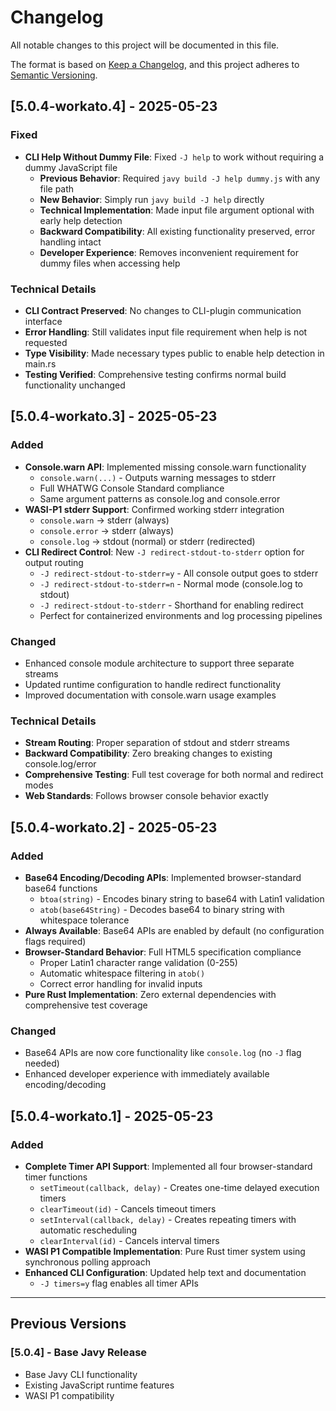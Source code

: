 # Changelog

All notable changes to this project will be documented in this file.

The format is based on [Keep a Changelog](https://keepachangelog.com/en/1.0.0/),
and this project adheres to [Semantic Versioning](https://semver.org/spec/v2.0.0.html).

## [5.0.4-workato.4] - 2025-05-23

### Fixed

- **CLI Help Without Dummy File**: Fixed `-J help` to work without requiring a dummy JavaScript file
  - **Previous Behavior**: Required `javy build -J help dummy.js` with any file path
  - **New Behavior**: Simply run `javy build -J help` directly  
  - **Technical Implementation**: Made input file argument optional with early help detection
  - **Backward Compatibility**: All existing functionality preserved, error handling intact
  - **Developer Experience**: Removes inconvenient requirement for dummy files when accessing help

### Technical Details

- **CLI Contract Preserved**: No changes to CLI-plugin communication interface
- **Error Handling**: Still validates input file requirement when help is not requested
- **Type Visibility**: Made necessary types public to enable help detection in main.rs
- **Testing Verified**: Comprehensive testing confirms normal build functionality unchanged

## [5.0.4-workato.3] - 2025-05-23

### Added

- **Console.warn API**: Implemented missing console.warn functionality
  - `console.warn(...)` - Outputs warning messages to stderr
  - Full WHATWG Console Standard compliance
  - Same argument patterns as console.log and console.error
- **WASI-P1 stderr Support**: Confirmed working stderr integration
  - `console.warn` → stderr (always)
  - `console.error` → stderr (always)  
  - `console.log` → stdout (normal) or stderr (redirected)
- **CLI Redirect Control**: New `-J redirect-stdout-to-stderr` option for output routing
  - `-J redirect-stdout-to-stderr=y` - All console output goes to stderr
  - `-J redirect-stdout-to-stderr=n` - Normal mode (console.log to stdout)
  - `-J redirect-stdout-to-stderr` - Shorthand for enabling redirect
  - Perfect for containerized environments and log processing pipelines

### Changed

- Enhanced console module architecture to support three separate streams
- Updated runtime configuration to handle redirect functionality
- Improved documentation with console.warn usage examples

### Technical Details

- **Stream Routing**: Proper separation of stdout and stderr streams
- **Backward Compatibility**: Zero breaking changes to existing console.log/error
- **Comprehensive Testing**: Full test coverage for both normal and redirect modes
- **Web Standards**: Follows browser console behavior exactly

## [5.0.4-workato.2] - 2025-05-23

### Added

- **Base64 Encoding/Decoding APIs**: Implemented browser-standard base64 functions
  - `btoa(string)` - Encodes binary string to base64 with Latin1 validation
  - `atob(base64String)` - Decodes base64 to binary string with whitespace tolerance
- **Always Available**: Base64 APIs are enabled by default (no configuration flags required)
- **Browser-Standard Behavior**: Full HTML5 specification compliance
  - Proper Latin1 character range validation (0-255)
  - Automatic whitespace filtering in `atob()`
  - Correct error handling for invalid inputs
- **Pure Rust Implementation**: Zero external dependencies with comprehensive test coverage

### Changed

- Base64 APIs are now core functionality like `console.log` (no `-J` flag needed)
- Enhanced developer experience with immediately available encoding/decoding

## [5.0.4-workato.1] - 2025-05-23

### Added

- **Complete Timer API Support**: Implemented all four browser-standard timer functions
  - `setTimeout(callback, delay)` - Creates one-time delayed execution timers
  - `clearTimeout(id)` - Cancels timeout timers
  - `setInterval(callback, delay)` - Creates repeating timers with automatic rescheduling
  - `clearInterval(id)` - Cancels interval timers
- **WASI P1 Compatible Implementation**: Pure Rust timer system using synchronous polling approach
- **Enhanced CLI Configuration**: Updated help text and documentation
  - `-J timers=y` flag enables all timer APIs

---

## Previous Versions

### [5.0.4] - Base Javy Release

- Base Javy CLI functionality
- Existing JavaScript runtime features
- WASI P1 compatibility 